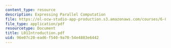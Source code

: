 ```yaml
---
content_type: resource
description: Expressing Parallel Computation
file: https://ol-ocw-studio-app-production.s3.amazonaws.com/courses/6-827-multithreaded-parallelism-languages-and-compilers-fall-2002/96e07c20ead6f5409a7054e4883e6442_L01Introduction.pdf
file_type: application/pdf
resourcetype: Document
title: L01Introduction.pdf
uid: 96e07c20-ead6-f540-9a70-54e4883e6442
---
```

